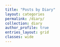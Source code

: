 ```yaml
---
title: "Posts by Diary"
layout: categories
permalink: /diary/
collection: diary
author_profile: true
entries_layout: grid
classes: wide
---
```

